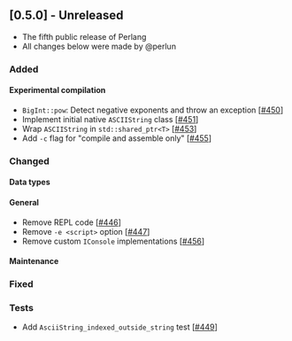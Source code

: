 ## [0.5.0] - Unreleased
- The fifth public release of Perlang
- All changes below were made by @perlun

### Added
#### Experimental compilation
- `BigInt::pow`: Detect negative exponents and throw an exception [[#450][450]]
- Implement initial native `ASCIIString` class [[#451][451]]
- Wrap `ASCIIString` in `std::shared_ptr<T>` [[#453][453]]
- Add `-c` flag for "compile and assemble only" [[#455][455]]

### Changed
#### Data types

#### General
- Remove REPL code [[#446][446]]
- Remove `-e <script>` option [[#447][447]]
- Remove custom `IConsole` implementations [[#456][456]]

#### Maintenance

### Fixed

### Tests
- Add `AsciiString_indexed_outside_string` test [[#449][449]]

[446]: https://github.com/perlang-org/perlang/pull/446
[447]: https://github.com/perlang-org/perlang/pull/447
[449]: https://github.com/perlang-org/perlang/pull/449
[450]: https://github.com/perlang-org/perlang/pull/450
[451]: https://github.com/perlang-org/perlang/pull/451
[453]: https://github.com/perlang-org/perlang/pull/453
[455]: https://github.com/perlang-org/perlang/pull/455
[456]: https://github.com/perlang-org/perlang/pull/456
